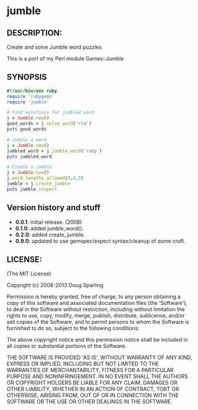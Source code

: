 # jumble


## DESCRIPTION:

Create and solve Jumble word puzzles

This is a port of my Perl module Games::Jumble


## SYNOPSIS

```ruby
#!/usr/bin/env ruby
require 'rubygems'
require 'jumble'

# Find solutions for jumbled word
j = Jumble.new()
good_words = j.solve_word('rta')
puts good_words

# Jumble a word
j = Jumble.new()
jumbled_word = j.jumble_word('ruby')
puts jumbled_word

# Create a jumble
j = Jumble.new()
j.word_lengths_allowed(3,4,5)
jumble = j.create_jumble
puts jumble.inspect
```

## Version history and stuff

* **0.0.1**: initial release. (2008)
* **0.1.0**: added jumble_word().
* **0.2.0**: added create_jumble.
* **0.9.0**: updated to use gemspec/expect syntax/cleanup of some cruft.

## LICENSE:

(The MIT License)

Copyright (c) 2008-2013 Doug Sparling

Permission is hereby granted, free of charge, to any person obtaining
a copy of this software and associated documentation files (the
'Software'), to deal in the Software without restriction, including
without limitation the rights to use, copy, modify, merge, publish,
distribute, sublicense, and/or sell copies of the Software, and to
permit persons to whom the Software is furnished to do so, subject to
the following conditions:

The above copyright notice and this permission notice shall be
included in all copies or substantial portions of the Software.

THE SOFTWARE IS PROVIDED 'AS IS', WITHOUT WARRANTY OF ANY KIND,
EXPRESS OR IMPLIED, INCLUDING BUT NOT LIMITED TO THE WARRANTIES OF
MERCHANTABILITY, FITNESS FOR A PARTICULAR PURPOSE AND NONINFRINGEMENT.
IN NO EVENT SHALL THE AUTHORS OR COPYRIGHT HOLDERS BE LIABLE FOR ANY
CLAIM, DAMAGES OR OTHER LIABILITY, WHETHER IN AN ACTION OF CONTRACT,
TORT OR OTHERWISE, ARISING FROM, OUT OF OR IN CONNECTION WITH THE
SOFTWARE OR THE USE OR OTHER DEALINGS IN THE SOFTWARE.
